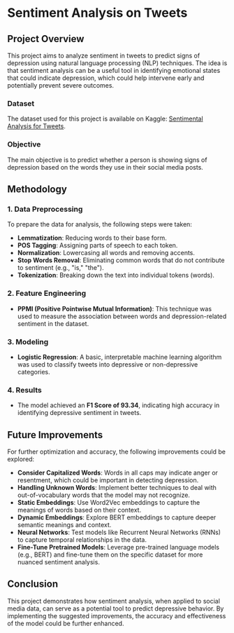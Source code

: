 # Sentiment Analysis on Tweets

## Project Overview

This project aims to analyze sentiment in tweets to predict signs of depression using natural language processing (NLP) techniques. The idea is that sentiment analysis can be a useful tool in identifying emotional states that could indicate depression, which could help intervene early and potentially prevent severe outcomes.

### Dataset

The dataset used for this project is available on Kaggle: [Sentimental Analysis for Tweets](https://www.kaggle.com/datasets/gargmanas/sentimental-analysis-for-tweets).

### Objective

The main objective is to predict whether a person is showing signs of depression based on the words they use in their social media posts.

## Methodology

### 1. **Data Preprocessing**

To prepare the data for analysis, the following steps were taken:
- **Lemmatization**: Reducing words to their base form.
- **POS Tagging**: Assigning parts of speech to each token.
- **Normalization**: Lowercasing all words and removing accents.
- **Stop Words Removal**: Eliminating common words that do not contribute to sentiment (e.g., "is," "the").
- **Tokenization**: Breaking down the text into individual tokens (words).

### 2. **Feature Engineering**
- **PPMI (Positive Pointwise Mutual Information)**: This technique was used to measure the association between words and depression-related sentiment in the dataset.

### 3. **Modeling**
- **Logistic Regression**: A basic, interpretable machine learning algorithm was used to classify tweets into depressive or non-depressive categories.

### 4. **Results**
- The model achieved an **F1 Score of 93.34**, indicating high accuracy in identifying depressive sentiment in tweets.

## Future Improvements

For further optimization and accuracy, the following improvements could be explored:
- **Consider Capitalized Words**: Words in all caps may indicate anger or resentment, which could be important in detecting depression.
- **Handling Unknown Words**: Implement better techniques to deal with out-of-vocabulary words that the model may not recognize.
- **Static Embeddings**: Use Word2Vec embeddings to capture the meanings of words based on their context.
- **Dynamic Embeddings**: Explore BERT embeddings to capture deeper semantic meanings and context.
- **Neural Networks**: Test models like Recurrent Neural Networks (RNNs) to capture temporal relationships in the data.
- **Fine-Tune Pretrained Models**: Leverage pre-trained language models (e.g., BERT) and fine-tune them on the specific dataset for more nuanced sentiment analysis.

## Conclusion

This project demonstrates how sentiment analysis, when applied to social media data, can serve as a potential tool to predict depressive behavior. By implementing the suggested improvements, the accuracy and effectiveness of the model could be further enhanced.
